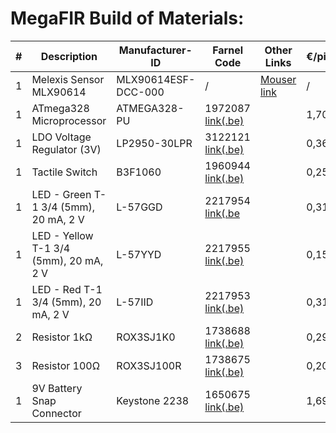 # MegaFIR Build of Materials:

| # | Description | Manufacturer-ID | Farnel Code | Other Links | €/piece |
|----------|----------|----------|----------|---------|---------|
| 1 | Melexis Sensor MLX90614 | MLX90614ESF-DCC-000 | / | [Mouser link](https://eu.mouser.com/ProductDetail/Melexis/MLX90614ESF-DCC-000-TU?qs=%2Fha2pyFaduia27wdAojmz0Gw0WK2y0hzp6DRConqg3jzJRxxBtPVbyFno%252B8k7uZuTdJKb%252Bns4tW7oym5d884Wg%3D%3D) | / |
| 1 | ATmega328 Microprocessor | ATMEGA328-PU | 1972087 [link(.be)](https://be.farnell.com/microchip/atmega328-pu/mcu-8bit-atmega-20mhz-dip-28/dp/1972087) | | 1,70 |
| 1 | LDO Voltage Regulator (3V) | LP2950-30LPR | 3122121 [link(.be)](https://be.farnell.com/texas-instruments/lp2950-30lpr/ic-ldo-volt-reg-3v-0-1a-to-92/dp/3122121) | | 0,368 |
| 1 | Tactile Switch | B3F1060 | 1960944 [link(.be)](https://be.farnell.com/omron/b3f1060/switch-flat-6x6x7-100gf/dp/1960944) | | 0,258 |
| 1 | LED - Green T-1 3/4 (5mm), 20 mA, 2 V | L-57GGD | 2217954 [link(.be](https://be.farnell.com/kingbright/l-57ggd/led-bi-polar-5mm-green/dp/2217954) | | 0,318 |
| 1 | LED - Yellow T-1 3/4 (5mm), 20 mA, 2 V |	L-57YYD | 2217955 [link(.be)](https://be.farnell.com/kingbright/l-57yyd/led-bi-polar-5mm-yellow/dp/2217955) | | 0,153 |
| 1 | LED - Red T-1 3/4 (5mm), 20 mA, 2 V | L-57IID | 2217953 [link(.be)](https://be.farnell.com/kingbright/l-57iid/led-bi-polar-5mm-red/dp/2217953) | | 0,313
| 2 | Resistor 1kΩ | ROX3SJ1K0 | 1738688 [link(.be)](https://be.farnell.com/neohm-te-connectivity/rox3sj1k0/res-1k-5-3w-axial-metal-oxide/dp/1738688) | | 0,299 |
| 3 | Resistor 100Ω | ROX3SJ100R | 1738675 [link(.be)](https://be.farnell.com/neohm-te-connectivity/rox3sj100r/res-100r-5-3w-axial-metal-oxide/dp/1738675)  | | 0,203 |
| 1 | 9V Battery Snap Connector | Keystone 2238 | 1650675 [link(.be)](https://be.farnell.com/keystone/2238/battery-strap-pp3/dp/1650675) | | 1,69 |
